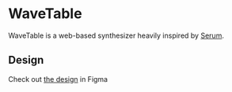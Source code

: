 # WaveTable

WaveTable is a web-based synthesizer heavily inspired by [Serum](https://xferrecords.com/products/serum/).

## Design

Check out [the design](https://www.figma.com/design/SUOfDkDqhKT0DEqqgZxkDa/Wavetable?node-id=14-36&t=MqeZoXHTa5FT3Vim-1) in Figma